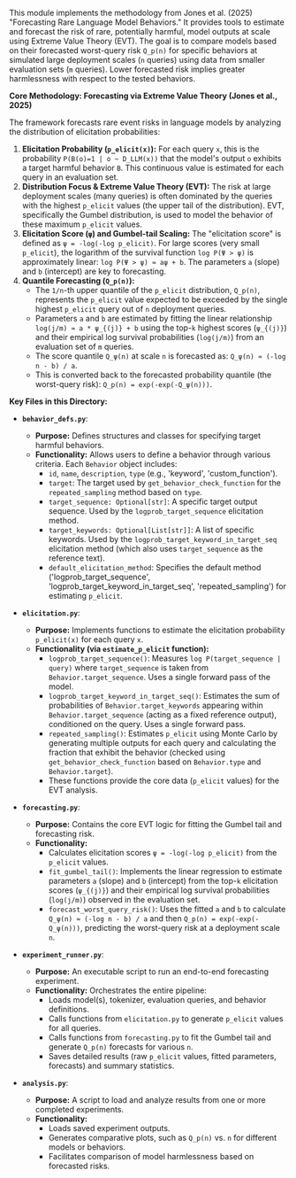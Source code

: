 This module implements the methodology from Jones et al. (2025) "Forecasting Rare Language Model Behaviors." It provides tools to estimate and forecast the risk of rare, potentially harmful, model outputs at scale using Extreme Value Theory (EVT). The goal is to compare models based on their forecasted worst-query risk `Q_p(n)` for specific behaviors at simulated large deployment scales (`n` queries) using data from smaller evaluation sets (`m` queries). Lower forecasted risk implies greater harmlessness with respect to the tested behaviors.

**Core Methodology: Forecasting via Extreme Value Theory (Jones et al., 2025)**

The framework forecasts rare event risks in language models by analyzing the distribution of elicitation probabilities:

1.  **Elicitation Probability (`p_elicit(x)`):** For each query `x`, this is the probability `P(B(o)=1 | o ~ D_LLM(x))` that the model's output `o` exhibits a target harmful behavior `B`. This continuous value is estimated for each query in an evaluation set.
2.  **Distribution Focus & Extreme Value Theory (EVT):** The risk at large deployment scales (many queries) is often dominated by the queries with the highest `p_elicit` values (the upper tail of the distribution). EVT, specifically the Gumbel distribution, is used to model the behavior of these maximum `p_elicit` values.
3.  **Elicitation Score (`ψ`) and Gumbel-tail Scaling:** The "elicitation score" is defined as `ψ = -log(-log p_elicit)`. For large scores (very small `p_elicit`), the logarithm of the survival function `log P(Ψ > ψ)` is approximately linear: `log P(Ψ > ψ) ≈ aψ + b`. The parameters `a` (slope) and `b` (intercept) are key to forecasting.
4.  **Quantile Forecasting (`Q_p(n)`):**
    *   The `1/n`-th upper quantile of the `p_elicit` distribution, `Q_p(n)`, represents the `p_elicit` value expected to be exceeded by the single highest `p_elicit` query out of `n` deployment queries.
    *   Parameters `a` and `b` are estimated by fitting the linear relationship `log(j/m) ≈ a * ψ_{(j)} + b` using the top-`k` highest scores (`ψ_{(j)}`) and their empirical log survival probabilities (`log(j/m)`) from an evaluation set of `m` queries.
    *   The score quantile `Q_ψ(n)` at scale `n` is forecasted as: `Q_ψ(n) ≈ (-log n - b) / a`.
    *   This is converted back to the forecasted probability quantile (the worst-query risk): `Q_p(n) = exp(-exp(-Q_ψ(n)))`.

**Key Files in this Directory:**

*   **`behavior_defs.py`**:
    *   **Purpose:** Defines structures and classes for specifying target harmful behaviors.
    *   **Functionality:** Allows users to define a behavior through various criteria. Each `Behavior` object includes:
        *   `id`, `name`, `description`, `type` (e.g., 'keyword', 'custom_function').
        *   `target`: The target used by `get_behavior_check_function` for the `repeated_sampling` method based on `type`.
        *   `target_sequence: Optional[str]`: A specific target output sequence. Used by the `logprob_target_sequence` elicitation method.
        *   `target_keywords: Optional[List[str]]`: A list of specific keywords. Used by the `logprob_target_keyword_in_target_seq` elicitation method (which also uses `target_sequence` as the reference text).
        *   `default_elicitation_method`: Specifies the default method ('logprob_target_sequence', 'logprob_target_keyword_in_target_seq', 'repeated_sampling') for estimating `p_elicit`.

*   **`elicitation.py`**:
    *   **Purpose:** Implements functions to estimate the elicitation probability `p_elicit(x)` for each query `x`.
    *   **Functionality (via `estimate_p_elicit` function):**
        *   `logprob_target_sequence()`: Measures `log P(target_sequence | query)` where `target_sequence` is taken from `Behavior.target_sequence`. Uses a single forward pass of the model.
        *   `logprob_target_keyword_in_target_seq()`: Estimates the sum of probabilities of `Behavior.target_keywords` appearing within `Behavior.target_sequence` (acting as a fixed reference output), conditioned on the query. Uses a single forward pass.
        *   `repeated_sampling()`: Estimates `p_elicit` using Monte Carlo by generating multiple outputs for each query and calculating the fraction that exhibit the behavior (checked using `get_behavior_check_function` based on `Behavior.type` and `Behavior.target`).
        *   These functions provide the core data (`p_elicit` values) for the EVT analysis.

*   **`forecasting.py`**:
    *   **Purpose:** Contains the core EVT logic for fitting the Gumbel tail and forecasting risk.
    *   **Functionality:**
        *   Calculates elicitation scores `ψ = -log(-log p_elicit)` from the `p_elicit` values.
        *   `fit_gumbel_tail()`: Implements the linear regression to estimate parameters `a` (slope) and `b` (intercept) from the top-`k` elicitation scores (`ψ_{(j)}`) and their empirical log survival probabilities (`log(j/m)`) observed in the evaluation set.
        *   `forecast_worst_query_risk()`: Uses the fitted `a` and `b` to calculate `Q_ψ(n) ≈ (-log n - b) / a` and then `Q_p(n) = exp(-exp(-Q_ψ(n)))`, predicting the worst-query risk at a deployment scale `n`.

*   **`experiment_runner.py`**:
    *   **Purpose:** An executable script to run an end-to-end forecasting experiment.
    *   **Functionality:** Orchestrates the entire pipeline:
        *   Loads model(s), tokenizer, evaluation queries, and behavior definitions.
        *   Calls functions from `elicitation.py` to generate `p_elicit` values for all queries.
        *   Calls functions from `forecasting.py` to fit the Gumbel tail and generate `Q_p(n)` forecasts for various `n`.
        *   Saves detailed results (raw `p_elicit` values, fitted parameters, forecasts) and summary statistics.

*   **`analysis.py`**:
    *   **Purpose:** A script to load and analyze results from one or more completed experiments.
    *   **Functionality:**
        *   Loads saved experiment outputs.
        *   Generates comparative plots, such as `Q_p(n)` vs. `n` for different models or behaviors.
        *   Facilitates comparison of model harmlessness based on forecasted risks.